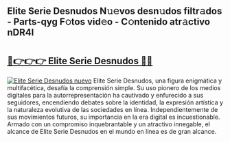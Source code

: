 ## Elite Serie Desnudos N𝚞𝚎vos desn𝚞dos filtr𝚊dos - Parts-qyg F𝚘tos vid𝚎o - C𝚘ntenido atr𝚊ctivo nDR4l

# <h2><a href="http://mb64pu.tromn.icu/?c=Elite+Serie+Desnudos">🔗👉👉👉 Elite Serie Desnudos 🔗🔗</a></h2>

[![Elite Serie Desnudos nuevo](https://i.imgur.com/pEAQMta.gif)](http://mb64pu.tromn.icu/?c=Elite+Serie+Desnudos)
Elite Serie Desnudos, una figura enigmática y multifacética, desafía la comprensión simple. Su uso pionero de los medios digitales para la autorrepresentación ha cautivado y enfurecido a sus seguidores, encendiendo debates sobre la identidad, la expresión artística y la naturaleza evolutiva de las sociedades en línea. Independientemente de sus movimientos futuros, su importancia en la era digital es incuestionable. Armado con un compromiso inquebrantable y un atractivo innegable, el alcance de Elite Serie Desnudos en el mundo en línea es de gran alcance.
